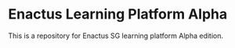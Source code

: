 # Enactus Learning Platform Alpha

This is a repository for Enactus SG learning platform Alpha edition.

